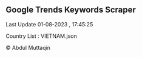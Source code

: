 

## Google Trends Keywords Scraper 
 
Last Update 01-08-2023 , 17:45:25

Country List :
VIETNAM.json



© Abdul Muttaqin 
